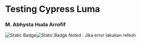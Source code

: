 # Testing Cypress Luma

### M. Abhysta Huda Arrofif
<img alt="Static Badge" src="https://img.shields.io/badge/Cypress-green"><img alt="Static Badge" src="https://img.shields.io/badge/Cypress-Testing-green">
Noted : Jika error lakukan refesh
